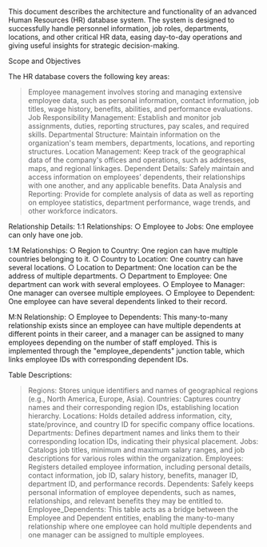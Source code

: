 This document describes the architecture and functionality of an advanced Human Resources (HR) database system. 
The system is designed to successfully handle personnel information, job roles, departments, locations, and other critical HR data, 
easing day-to-day operations and giving useful insights for strategic decision-making.

Scope and Objectives

The HR database covers the following key areas:
> Employee management involves storing and managing extensive
employee data, such as personal information, contact information, job
titles, wage history, benefits, abilities, and performance evaluations.
> Job Responsibility Management: Establish and monitor job assignments,
duties, reporting structures, pay scales, and required skills.
> Departmental Structure: Maintain information on the organization's team
members, departments, locations, and reporting structures.
> Location Management: Keep track of the geographical data of the
company's offices and operations, such as addresses, maps, and regional
linkages.
> Dependent Details: Safely maintain and access information on employees’
dependents, their relationships with one another, and any applicable
benefits.
> Data Analysis and Reporting: Provide for complete analysis of data as well
as reporting on employee statistics, department performance, wage
trends, and other workforce indicators.

Relationship Details:
1:1 Relationships:
○ Employee to Jobs: One employee can only have one job.

1:M Relationships:
○ Region to Country: One region can have multiple countries
belonging to it.
○ Country to Location: One country can have several locations.
○ Location to Department: One location can be the address of
multiple departments.
○ Department to Employee: One department can work with several
employees.
○ Employee to Manager: One manager can oversee multiple
employees.
○ Employee to Dependent: One employee can have several
dependents linked to their record.

M:N Relationship:
○ Employee to Dependents: This many-to-many relationship exists
since an employee can have multiple dependents at different points
in their career, and a manager can be assigned to many employees
depending on the number of staff employed. This is implemented
through the "employee_dependents" junction table, which links
employee IDs with corresponding dependent IDs.

Table Descriptions:
> Regions: Stores unique identifiers and names of geographical regions
(e.g., North America, Europe, Asia).
> Countries: Captures country names and their corresponding region IDs,
establishing location hierarchy.
> Locations: Holds detailed address information, city, state/province, and
country ID for specific company office locations.
> Departments: Defines department names and links them to their
corresponding location IDs, indicating their physical placement.
> Jobs: Catalogs job titles, minimum and maximum salary ranges, and job
descriptions for various roles within the organization.
> Employees: Registers detailed employee information, including personal
details, contact information, job ID, salary history, benefits, manager ID,
department ID, and performance records.
> Dependents: Safely keeps personal information of employee dependents,
such as names, relationships, and relevant benefits they may be entitled
to.
> Employee_Dependents: This table acts as a bridge between the Employee
and Dependent entities, enabling the many-to-many relationship where
one employee can hold multiple dependents and one manager can be
assigned to multiple employees.
